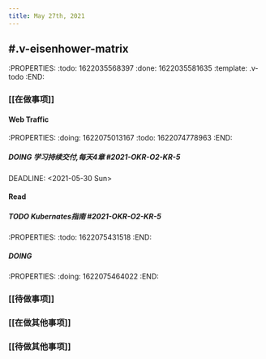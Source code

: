 ```yaml
---
title: May 27th, 2021
---
```


## #.v-eisenhower-matrix
:PROPERTIES:
:todo: 1622035568397
:done: 1622035581635
:template: .v-todo
:END:
### [[在做事项]]
#### Web Traffic
:PROPERTIES:
:doing: 1622075013167
:todo: 1622074778963
:END:
##### DOING 学习持续交付,每天4章 #2021-OKR-O2-KR-5 
DEADLINE: <2021-05-30 Sun>
#### Read
##### TODO Kubernates指南 #2021-OKR-O2-KR-5
:PROPERTIES:
:todo: 1622075431518
:END:
##### DOING 
:PROPERTIES:
:doing: 1622075464022
:END:
### [[待做事项]]
####
####
####
### [[在做其他事项]]
####
####
####
### [[待做其他事项]]
####
####
####
